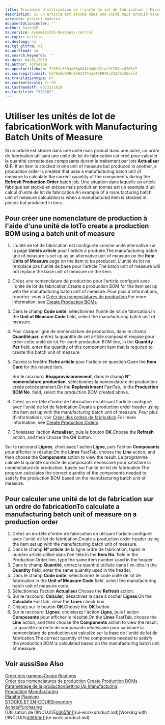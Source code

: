 ```yaml
---
title: Procédure d'utilisation de l'unité de lot de fabrication | Microsoft Docs
description: Si un article est stocké dans une unité mais produit dans une autre, l'ordre de fabrication doit utiliser une unité de lot de fabrication pour calculer la quantité correcte des composants. Une situation dans laquelle un article fabriqué est stocké en pièces mais produit en tonnes est un exemple d'un calcul d'unité de lot de fabrication.
services: project-madeira
documentationcenter: ''
author: SorenGP
ms.service: dynamics365-business-central
ms.topic: article
ms.devlang: na
ms.tgt_pltfrm: na
ms.workload: na
ms.search.keywords: ''
ms.date: 04/01/2019
ms.author: sgroespe
ms.openlocfilehash: 52801c3303a06488416b8b82fac3f761ec0705e7
ms.sourcegitcommit: bd78a5d990c9e83174da1409076c22df8b35eafd
ms.translationtype: HT
ms.contentlocale: fr-FR
ms.lasthandoff: 03/31/2019
ms.locfileid: "932102"
---
```

# <a name="work-with-manufacturing-batch-units-of-measure"></a><span data-ttu-id="7db82-104">Utiliser les unités de lot de fabrication</span><span class="sxs-lookup"><span data-stu-id="7db82-104">Work with Manufacturing Batch Units of Measure</span></span>
<span data-ttu-id="7db82-105">Si un article est stocké dans une unité mais produit dans une autre, un ordre de fabrication utilisant une unité de lot de fabrication est créé pour calculer la quantité correcte des composants durant le traitement par lots **Actualiser O.F.**.</span><span class="sxs-lookup"><span data-stu-id="7db82-105">If an item is stocked in one unit of measure but produced in another, a production order is created that uses a manufacturing batch unit of measure to calculate the correct quantity of the components during the **Refresh Production Order** batch job.</span></span> <span data-ttu-id="7db82-106">Une situation dans laquelle un article fabriqué est stocké en pièces mais produit en tonnes est un exemple d'un calcul d'unité de lot de fabrication.</span><span class="sxs-lookup"><span data-stu-id="7db82-106">An example of a manufacturing batch unit of measure calculation is when a manufactured item is stocked in pieces but produced in tons.</span></span>  

## <a name="to-create-a-production-bom-using-a-batch-unit-of-measure"></a><span data-ttu-id="7db82-107">Pour créer une nomenclature de production à l'aide d'une unité de lot</span><span class="sxs-lookup"><span data-stu-id="7db82-107">To create a production BOM using a batch unit of measure</span></span>  
1.  <span data-ttu-id="7db82-108">L'unité de lot de fabrication est configurée comme unité alternative sur la page **Unités article** pour l'article à produire.</span><span class="sxs-lookup"><span data-stu-id="7db82-108">The manufacturing batch unit of measure is set up as an alternative unit of measure on the **Item Units of Measure** page on the item to be produced.</span></span> <span data-ttu-id="7db82-109">L'unité de lot ne remplace pas l'unité de base pour l'article.</span><span class="sxs-lookup"><span data-stu-id="7db82-109">The batch unit of measure will not replace the base unit of measure on the item.</span></span>  
2.  <span data-ttu-id="7db82-110">Créez une nomenclature de production pour l'article configuré avec l'unité de lot de fabrication.</span><span class="sxs-lookup"><span data-stu-id="7db82-110">Create a production BOM for the item set up with the manufacturing batch unit of measure.</span></span> <span data-ttu-id="7db82-111">Pour plus d'informations, reportez-vous à [Créer des nomenclatures de production](production-how-to-create-production-boms.md).</span><span class="sxs-lookup"><span data-stu-id="7db82-111">For more information, see [Create Production BOMs](production-how-to-create-production-boms.md).</span></span>  
3.  <span data-ttu-id="7db82-112">Dans le champ **Code unité**, sélectionnez l'unité de lot de fabrication.</span><span class="sxs-lookup"><span data-stu-id="7db82-112">In the **Unit of Measure Code** field, select the manufacturing batch unit of measure.</span></span>  
4.  <span data-ttu-id="7db82-113">Pour chaque ligne de nomenclature de production, dans le champ **Quantité par**, entrez la quantité de cet article composant requise pour créer cette unité de lot.</span><span class="sxs-lookup"><span data-stu-id="7db82-113">For each production BOM line, in the **Quantity Per** field, enter the quantity of this component item that is required to create this batch unit of measure.</span></span>  
5.  <span data-ttu-id="7db82-114">Ouvrez la fenêtre **Fiche article** pour l'article en question.</span><span class="sxs-lookup"><span data-stu-id="7db82-114">Open the **Item Card** for the related item.</span></span>  

    <span data-ttu-id="7db82-115">Sur le raccourci **Réapprovisionnement**, dans le champ **N° nomenclature production**, sélectionnez la nomenclature de production créée précédemment.</span><span class="sxs-lookup"><span data-stu-id="7db82-115">On the **Replenishment** FastTab, in the **Production BOM No.** field, select the production BOM created above.</span></span>  
6.  <span data-ttu-id="7db82-116">Créez un en-tête d'ordre de fabrication en utilisant l'article configuré avec l'unité de lot de fabrication.</span><span class="sxs-lookup"><span data-stu-id="7db82-116">Create a production order header using the item set up with the manufacturing batch unit of measure.</span></span> <span data-ttu-id="7db82-117">Pour plus d'informations, voir [Créer des ordres de fabrication](production-how-to-create-production-orders.md).</span><span class="sxs-lookup"><span data-stu-id="7db82-117">For more information, see [Create Production Orders](production-how-to-create-production-orders.md).</span></span>  
7.  <span data-ttu-id="7db82-118">Choisissez l'action **Actualiser**, puis le bouton **OK**.</span><span class="sxs-lookup"><span data-stu-id="7db82-118">Choose the **Refresh** action, and then choose  the **OK** button.</span></span>  

<span data-ttu-id="7db82-119">Sur le raccourci **Lignes**, choisissez l'action **Ligne**, puis l'action **Composants** pour afficher le résultat.</span><span class="sxs-lookup"><span data-stu-id="7db82-119">On the **Lines** FastTab, choose the **Line** action, and then choose the **Components** action to view the result.</span></span> <span data-ttu-id="7db82-120">Le programme calcule la quantité correcte de composants nécessaire pour satisfaire la nomenclature de production, basée sur l'unité de lot de fabrication.</span><span class="sxs-lookup"><span data-stu-id="7db82-120">The program calculates the correct quantity of the components needed to satisfy the production BOM based on the manufacturing batch unit of measure.</span></span>  

## <a name="to-calculate-a-manufacturing-batch-unit-of-measure-on-a-production-order"></a><span data-ttu-id="7db82-121">Pour calculer une unité de lot de fabrication sur un ordre de fabrication</span><span class="sxs-lookup"><span data-stu-id="7db82-121">To calculate a manufacturing batch unit of measure on a production order</span></span>  
1.  <span data-ttu-id="7db82-122">Créez un en-tête d'ordre de fabrication en utilisant l'article configuré avec l'unité de lot de fabrication.</span><span class="sxs-lookup"><span data-stu-id="7db82-122">Create a production order header using the item set up with the manufacturing batch unit of measure.</span></span>  
2.  <span data-ttu-id="7db82-123">Dans le champ **N° article** de la ligne ordre de fabrication, tapez le numéro article utilisé dans l'en-tête.</span><span class="sxs-lookup"><span data-stu-id="7db82-123">In the **Item No.** field in the Production Order line, type the same item number used in the header.</span></span>  
3.  <span data-ttu-id="7db82-124">Dans le champ **Quantité**, entrez la quantité utilisée dans l'en-tête.</span><span class="sxs-lookup"><span data-stu-id="7db82-124">In the **Quantity** field, enter the same quantity used in the header.</span></span>  
4.  <span data-ttu-id="7db82-125">Dans le champ **Code unité**, sélectionnez le code unité de lot de fabrication.</span><span class="sxs-lookup"><span data-stu-id="7db82-125">In the **Unit of Measure Code** field, select the manufacturing batch unit of measure code.</span></span>  
5.  <span data-ttu-id="7db82-126">Sélectionnez l'action **Actualiser**.</span><span class="sxs-lookup"><span data-stu-id="7db82-126">Choose the **Refresh** action.</span></span>
6.  <span data-ttu-id="7db82-127">Sur le raccourci **Calculer**, désactivez la case à cocher **Lignes**.</span><span class="sxs-lookup"><span data-stu-id="7db82-127">On the **Calculate** FastTab, clear the **Lines** check box.</span></span>  
7.  <span data-ttu-id="7db82-128">Cliquez sur le bouton **OK**.</span><span class="sxs-lookup"><span data-stu-id="7db82-128">Choose the **OK** button.</span></span>  
8.  <span data-ttu-id="7db82-129">Sur le raccourci **Lignes**, choisissez l'action **Ligne**, puis l'action **Composants** pour afficher le résultat.</span><span class="sxs-lookup"><span data-stu-id="7db82-129">On the **Lines** FastTab, choose the **Line** action, and then choose the **Components** action to view the result.</span></span> <span data-ttu-id="7db82-130">La quantité correcte de composants nécessaire pour satisfaire la nomenclature de production est calculée sur la base de l'unité de lot de fabrication.</span><span class="sxs-lookup"><span data-stu-id="7db82-130">The correct quantity of the components needed to satisfy the production BOM is calculated based on the manufacturing batch unit of measure.</span></span>  

## <a name="see-also"></a><span data-ttu-id="7db82-131">Voir aussi</span><span class="sxs-lookup"><span data-stu-id="7db82-131">See Also</span></span>  
[<span data-ttu-id="7db82-132">Créer des gammes</span><span class="sxs-lookup"><span data-stu-id="7db82-132">Create Routings</span></span>](production-how-to-create-routings.md)  
<span data-ttu-id="7db82-133">[Créer des nomenclatures de production](production-how-to-create-production-boms.md)   </span><span class="sxs-lookup"><span data-stu-id="7db82-133">[Create Production BOMs](production-how-to-create-production-boms.md)   </span></span>  
[<span data-ttu-id="7db82-134">Paramétrage de la production</span><span class="sxs-lookup"><span data-stu-id="7db82-134">Setting Up Manufacturing</span></span>](production-configure-production-processes.md)  
<span data-ttu-id="7db82-135">[Production](production-manage-manufacturing.md)  </span><span class="sxs-lookup"><span data-stu-id="7db82-135">[Manufacturing](production-manage-manufacturing.md)  </span></span>  
<span data-ttu-id="7db82-136">[Planifié](production-planning.md) </span><span class="sxs-lookup"><span data-stu-id="7db82-136">[Planning](production-planning.md) </span></span>  
[<span data-ttu-id="7db82-137">STOCKS ET EN-COURS</span><span class="sxs-lookup"><span data-stu-id="7db82-137">Inventory</span></span>](inventory-manage-inventory.md)  
[<span data-ttu-id="7db82-138">Achats</span><span class="sxs-lookup"><span data-stu-id="7db82-138">Purchasing</span></span>](purchasing-manage-purchasing.md)  
<span data-ttu-id="7db82-139">[Utilisation de [!INCLUDE[d365fin](includes/d365fin_md.md)]](ui-work-product.md)</span><span class="sxs-lookup"><span data-stu-id="7db82-139">[Working with [!INCLUDE[d365fin](includes/d365fin_md.md)]](ui-work-product.md)</span></span>  
